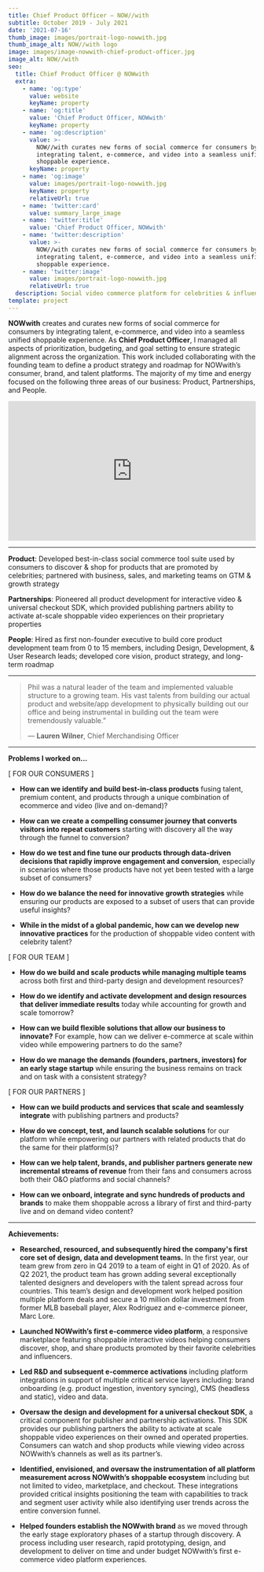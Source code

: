 ```yaml
---
title: Chief Product Officer — NOW//with
subtitle: October 2019 - July 2021
date: '2021-07-16'
thumb_image: images/portrait-logo-nowwith.jpg
thumb_image_alt: NOW//with logo
image: images/image-nowwith-chief-product-officer.jpg
image_alt: NOW//with
seo:
  title: Chief Product Officer @ NOWwith
  extra:
    - name: 'og:type'
      value: website
      keyName: property
    - name: 'og:title'
      value: 'Chief Product Officer, NOWwith'
      keyName: property
    - name: 'og:description'
      value: >-
        NOW//with curates new forms of social commerce for consumers by
        integrating talent, e-commerce, and video into a seamless unified
        shoppable experience.
      keyName: property
    - name: 'og:image'
      value: images/portrait-logo-nowwith.jpg
      keyName: property
      relativeUrl: true
    - name: 'twitter:card'
      value: summary_large_image
    - name: 'twitter:title'
      value: 'Chief Product Officer, NOWwith'
    - name: 'twitter:description'
      value: >-
        NOW//with curates new forms of social commerce for consumers by
        integrating talent, e-commerce, and video into a seamless unified
        shoppable experience.
    - name: 'twitter:image'
      value: images/portrait-logo-nowwith.jpg
      relativeUrl: true
  description: Social video commerce platform for celebrities & influencers.
template: project
---
```

**NOWwith** creates and curates new forms of social commerce for consumers by integrating talent, e-commerce, and video into a seamless unified shoppable experience. As **Chief Product Officer**, I managed all aspects of prioritization, budgeting, and goal setting to ensure strategic alignment across the organization. This work included collaborating with the founding team to define a product strategy and roadmap for NOWwith’s consumer, brand, and talent platforms. The majority of my time and energy focused on the following three areas of our business: Product, Partnerships, and People.

<div style="padding:56.25% 0 0 0;position:relative;"><iframe src="https://player.vimeo.com/video/691521615?h=078c9a2dae&color=000000&title=0&byline=0&portrait=0" style="position:absolute;top:0;left:0;width:100%;height:100%;" frameborder="0" allow="autoplay; fullscreen; picture-in-picture" allowfullscreen></iframe></div><script src="https://player.vimeo.com/api/player.js"></script>

****

**Product**:  Developed best-in-class social commerce tool suite used by consumers to discover & shop for products that are promoted by celebrities; partnered with business, sales, and marketing teams on GTM & growth strategy

**Partnerships**:  Pioneered all product development for interactive video & universal checkout SDK, which provided publishing partners ability to activate at-scale shoppable video experiences on their proprietary properties

**People**:  Hired as first non-founder executive to build core product development team from 0 to 15 members, including Design, Development, & User Research leads; developed core vision, product strategy, and long-term roadmap

 <hr>

> Phil was a natural leader of the team and implemented valuable structure to a growing team. His vast talents from building our actual product and website/app development to physically building out our office and being instrumental in building out the team were tremendously valuable.”
>
> — **Lauren Wilner**, Chief Merchandising Officer

 <hr>

**Problems I worked on...**

\[ FOR OUR CONSUMERS ]

*   **How can we identify and build best-in-class products** fusing talent, premium content, and products through a unique combination of ecommerce and video (live and on-demand)?

<!---->

*   **How can we create a compelling consumer journey that converts visitors into repeat customers** starting with discovery all the way through the funnel to conversion?

<!---->

*   **How do we test and fine tune our products through data-driven decisions that rapidly improve engagement and conversion**, especially in scenarios where those products have not yet been tested with a large subset of consumers?

<!---->

*   **How do we balance the need for innovative growth strategies** while ensuring our products are exposed to a subset of users that can provide useful insights?

<!---->

*   **While in the midst of a global pandemic, how can we develop new innovative practices** for the production of shoppable video content with celebrity talent?

\[ FOR OUR TEAM ]

*   **How do we build and scale products while managing multiple teams** across both first and third-party design and development resources?

<!---->

*   **How do we identify and activate development and design resources that deliver immediate results** today while accounting for growth and scale tomorrow?

<!---->

*   **How can we build flexible solutions that allow our business to innovate?** For example, how can we deliver e-commerce at scale within video while empowering partners to do the same?

<!---->

*   **How do we manage the demands (founders, partners, investors) for an early stage startup** while ensuring the business remains on track and on task with a consistent strategy?

\[ FOR OUR PARTNERS ]

*   **How can we build products and services that scale and seamlessly integrate** with publishing partners and products?

<!---->

*   **How do we concept, test, and launch scalable solutions** for our platform while empowering our partners with related products that do the same for their platform(s)?

<!---->

*   **How can we help talent, brands, and publisher partners generate new incremental streams of revenue** from their fans and consumers across both their O\&O platforms and social channels?

<!---->

*   **How can we onboard, integrate and sync hundreds of products and brands** to make them shoppable across a library of first and third-party live and on demand video content?

<hr>

**Achievements:**

*   **Researched, resourced, and subsequently hired the company's first core set of design, data and development teams.** In the first year, our team grew from zero in Q4 2019 to a team of eight in Q1 of 2020. As of Q2 2021, the product team has grown adding several exceptionally talented designers and developers with the talent spread across four countries. This team’s design and development work helped position multiple platform deals and secure a 10 million dollar investment from former MLB baseball player, Alex Rodriguez and e-commerce pioneer, Marc Lore.

<!---->

*   **Launched NOWwith’s first e-commerce video platform**, a responsive marketplace featuring shoppable interactive videos helping consumers discover, shop, and share products promoted by their favorite celebrities and influencers.

<!---->

*   **Led R\&D and subsequent e-commerce activations** including platform integrations in support of multiple critical service layers including: brand onboarding (e.g. product ingestion, inventory syncing), CMS (headless and static), video and data.

<!---->

*   **Oversaw the design and development for a universal checkout SDK**, a critical component for publisher and partnership activations. This SDK provides our publishing partners the ability to activate at scale shoppable video experiences on their owned and operated properties. Consumers can watch and shop products while viewing video across NOWwith’s channels as well as its partner’s.

<!---->

*   **Identified, envisioned, and oversaw the instrumentation of all platform measurement across NOWwith’s shoppable ecosystem** including but not limited to video, marketplace, and checkout.  These integrations provided critical insights positioning the team with capabilities to track and segment user activity while also identifying user trends across the entire conversion funnel.

<!---->

*   **Helped founders establish the NOWwith brand** as we moved through the early stage exploratory phases of a startup through discovery.  A process including user research, rapid prototyping, design, and development to deliver on time and under budget NOWwith’s first e-commerce video platform experiences.
